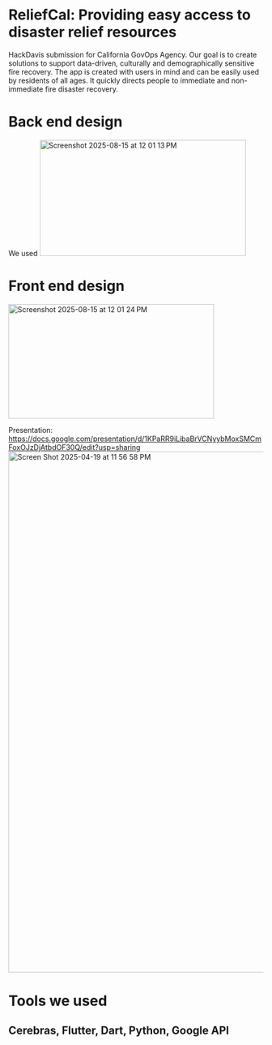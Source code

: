 # ReliefCal: Providing easy access to disaster relief resources

HackDavis submission for California GovOps Agency. Our goal is to create solutions to support data-driven, culturally and demographically sensitive fire recovery. The app is created with users in mind and can be easily used by residents of all ages. It quickly directs people to immediate and non-immediate fire disaster recovery.

# Back end design
We used 
<img width="407" height="229" alt="Screenshot 2025-08-15 at 12 01 13 PM" src="https://github.com/user-attachments/assets/7737030d-e63b-4307-ac9c-a99659a62638" />

# Front end design
<img width="406" height="226" alt="Screenshot 2025-08-15 at 12 01 24 PM" src="https://github.com/user-attachments/assets/35ef41e4-a194-4a16-a7fc-77b4c8b42952" />

Presentation: https://docs.google.com/presentation/d/1KPaRR9iLibaBrVCNyybMoxSMCmFoxOJzDjAtbdOF30Q/edit?usp=sharing 
<img width="1028" alt="Screen Shot 2025-04-19 at 11 56 58 PM" src="https://github.com/user-attachments/assets/4e662fc7-f2ba-45d9-b3e6-f5d9d49dac0c" />


# Tools we used 
## Cerebras, Flutter, Dart, Python, Google API



